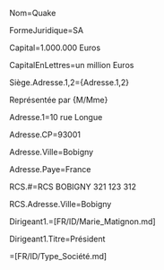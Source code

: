 Nom=Quake

FormeJuridique=SA

Capital=1.000.000 Euros

CapitalEnLettres=un million Euros

Siège.Adresse.1,2={Adresse.1,2}

Représentée par {M/Mme}

Adresse.1=10 rue Longue

Adresse.CP=93001

Adresse.Ville=Bobigny

Adresse.Paye=France
 
RCS.#=RCS BOBIGNY 321 123 312

RCS.Adresse.Ville=Bobigny

Dirigeant1.=[FR/ID/Marie_Matignon.md]

Dirigeant1.Titre=Président

=[FR/ID/Type_Société.md]